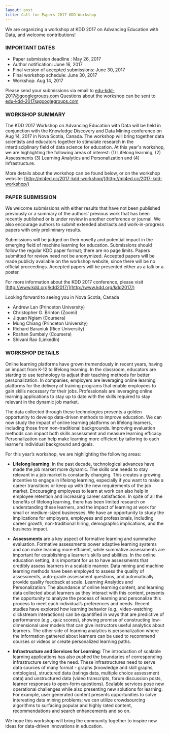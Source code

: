 ```yaml
---
layout: post
title: Call for Papers 2017 KDD Workshop
---
```


We are organizing a workshop at KDD 2017 on Advancing Education with Data,
and welcome contributions!

### IMPORTANT DATES

* Paper submission deadline : May 26, 2017
* Author notification: June 16, 2017
* Final version of accepted submissions: June 30, 2017
* Final workshop schedule: June 30, 2017
* Workshop: Aug 14, 2017

Please send your submissions via email to edu-kdd-2017@googlegroups.com
Questions about the workshop can be sent to edu-kdd-2017@googlegroups.com

### WORKSHOP SUMMARY

The KDD 2017 Workshop on Advancing Education with Data will be held in conjunction with the Knowledge Discovery and Data Mining conference on Aug 14, 2017 in Nova Scotia, Canada. The workshop will bring together data scientists and educators together to stimulate research in the interdisciplinary field of data science for education. At this year's workshop, we are highlighting the following areas of interest: (1) Lifelong learning, (2) Assessments (3) Learning Analytics and Personalization and (4) Infrastructure.

More details about the workshop can be found below, or on the workshop website: [http://ml4ed.cc/2017-kdd-workshop/](http://ml4ed.cc/2017-kdd-workshop/)

### PAPER SUBMISSION

We welcome submissions with either results that have not been published previously or a summary of the authors' previous work that has been recently published or is under review in another conference or journal. We also encourage authors to submit extended abstracts and work-in-progress papers with only preliminary results.

Submissions will be judged on their novelty and potential impact in the emerging field of machine learning for education. Submissions should follow the regular KDD paper format; there are no page limits. Papers submitted for review need not be anonymized. Accepted papers will be made publicly available on the workshop website, since there will be no official proceedings. Accepted papers will be presented either as a talk or a poster.

For more information about the KDD 2017 conference, please visit [http://www.kdd.org/kdd2017/](http://www.kdd.org/kdd2017/)

Looking forward to seeing you in Nova Scotia, Canada

* Andrew Lan (Princeton University)
* Christopher G. Brinton (Zoomi)
* Jiquan Ngiam (Coursera)
* Mung Chiang (Princeton University)
* Richard Baraniuk (Rice University)
* Roshan Sumbaly (Coursera)
* Shivani Rao (LinkedIn)


### WORKSHOP DETAILS

Online learning platforms have grown tremendously in recent years, having an impact from K-12 to lifelong learning. In the classroom, educators are starting to use technology to adjust their teaching methods for better personalization. In companies, employers are leveraging online learning platforms for the delivery of training programs that enable employees to gain skills necessary for their jobs. Professionals are leveraging online learning applications to stay up to date with the skills required to stay relevant in the dynamic job market.

The data collected through these technologies presents a golden opportunity to develop data-driven methods to improve education. We can now study the impact of online learning platforms on lifelong learners, including those from non-traditional backgrounds. Improving evaluation methods can impact both skills assessment and measure learning efficacy. Personalization can help make learning more efficient by tailoring to each learner’s individual background and goals.

For this year’s workshop, we are highlighting the following areas:

* **Lifelong learning**: In the past decade, technological advances have made the job market more dynamic. The skills one needs to stay relevant in a job market is constantly changing. This creates a growing incentive to engage in lifelong learning, especially if you want to make a career transitions or keep up with the new requirements of the job market. Encouraging employees to learn at work can also help in employee retention and increasing career satisfaction. In spite of all the benefits of lifelong learning, there has been limited research on understanding these learners, and the impact of learning at work for small or medium-sized businesses. We have an opportunity to study the implications for employers, employees and professionals, including career growth, non-traditional hiring, demographic implications, and the business impact.

* **Assessments** are a key aspect of formative learning and summative evaluation. Formative assessments power adaptive learning systems and can make learning more efficient, while summative assessments are important for establishing a learner’s skills and abilities. In the online education setting, it is important for us to have assessments that credibly assess learners in a scalable manner. Data mining and machine learning methods have been employed to assess the quality of assessments, auto-grade assessment questions, and automatically provide quality feedback at scale.
Learning Analytics and Personalization: The abundance of online learning content, and learning data collected about learners as they interact with this content, presents the opportunity to analyze the process of learning and personalize this process to meet each individual’s preferences and needs. Recent studies have explored how learning behavior (e.g., video-watching clickstream interactions) can be quantified in ways that are predictive of performance (e.g., quiz scores), showing promise of constructing low-dimensional user models that can give instructors useful analytics about learners. The other side of learning analytics is personalization where the information gathered about learners can be used to recommend courses or videos or create personalized learning paths.

* **Infrastructure and Services for Learning**: The introduction of scalable learning applications has also pushed the boundaries of corresponding infrastructure serving the need. These infrastructures need to serve data sources of many format - graphs (knowledge and skill graphs, ontologies), structured data (ratings data, multiple choice assessment data) and unstructured data (video transcripts, forum discussion posts, learner responses to open-form questions). Scalable services pose new operational challenges while also presenting new solutions for learning. For example, user generated content presents opportunities to solve interesting data mining problems; we can utilize crowdsourcing algorithms to surfacing popular and highly rated content, recommendations and search enhancements and so on.

We hope this workshop will bring the community together to inspire new ideas for data-driven innovations in education.